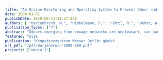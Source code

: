 ```yaml
---
title: "An Online-Monitoring and Operating System to Prevent Odour and Corrosion in Sewer Networks - Feasibility Study"
date: 2008-01-01
publishDate: 2020-09-24T11:37:06Z
authors: [ "Barjenbruch, M.", "Hinkelmann, R.", "Hüttl, R.", "Huhnt, W.", "Krämer, T.", "Nehring, M.", "Rühmland, S.", "Röben, R." ]
publication_types: ["4"]
abstract: "Odours emerging from sewage networks are unpleasant, can cause health impacts on sewer workers and impair public perception of the operator companies. Corrosion is one of the causes for the cost of repairs for damages to wastewater systems in the public sewage network, which are rising extremely [DWA, 2004]. Both phenomena can have their origin in biogenic acid corrosion that is illustrated in this report. The Kompetenzzentrum Wasser Berlin (KWB) commissioned the Technical University Berlin and the Material Testing Institute of Berlin-Brandenburg to give a report on: • State of the art on control systems for odours and corrosion problems in sewer networks, (i) State of the art on sensor technologies for water, gas and corrosion parameters to follow corrosion and H2S production, (ii) Investigation on the feasibility to develop a three-phase model to predict the mass transfer of H2S from water to the gas phase and to the wall of the pipe through the biofilm and (iii) Elaboration of a draft of the functional and technical specifications for a sewer network pilot plant."
featured: false
publication: "Kompetenzzentrum Wasser Berlin gGmbH"
url_pdf: "/pdf/Barjenbruch-2008-169.pdf"
projects: ["odoco-1"]
---
```


